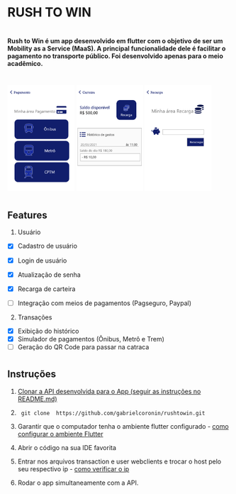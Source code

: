 # RUSH TO WIN 
#
#### Rush to Win é um app desenvolvido em flutter com o objetivo de ser um Mobility as a Service (MaaS). A principal funcionalidade dele é facilitar o pagamento no transporte público. Foi desenvolvido apenas para o meio acadêmico.


#


<img src="./img/Pagamento.png" width="30%"> <img src="./img/Carteira.png" width="30%"> <img src="./img/Recarga.png" width="30%">


#
#

## Features

1. Usuário

- [x] Cadastro de usuário
- [x] Login de usuário
- [x] Atualização de senha
- [x] Recarga de carteira  
- [ ] Integração com meios de pagamentos (Pagseguro, Paypal)



2. Transações

- [x] Exibição do histórico
- [x] Simulador de pagamentos (Ônibus, Metrô e Trem)
- [ ] Geração do QR Code para passar na catraca

#
#
## Instruções

   
1. [Clonar a API desenvolvida para o App (seguir as instruções no README.md)](https://github.com/gabrielcoronin/rushtowin-api.git)

2. ``` git clone  https://github.com/gabrielcoronin/rushtowin.git``` 
   
3. Garantir que o computador tenha o ambiente flutter configurado -
[como configurar o ambiente Flutter](https://www.treinaweb.com.br/blog/configurando-ambiente-de-desenvolvimento-flutter) 

4. Abrir o código na sua IDE favorita

5. Entrar nos arquivos transaction e user webclients e trocar o host pelo seu respectivo ip - [como verificar o ip](https://www.techtudo.com.br/dicas-e-tutoriais/noticia/2014/03/como-descobrir-o-ip-interno-e-externo-do-seu-computador-entenda.html) 

6. Rodar o app simultaneamente com a API.


